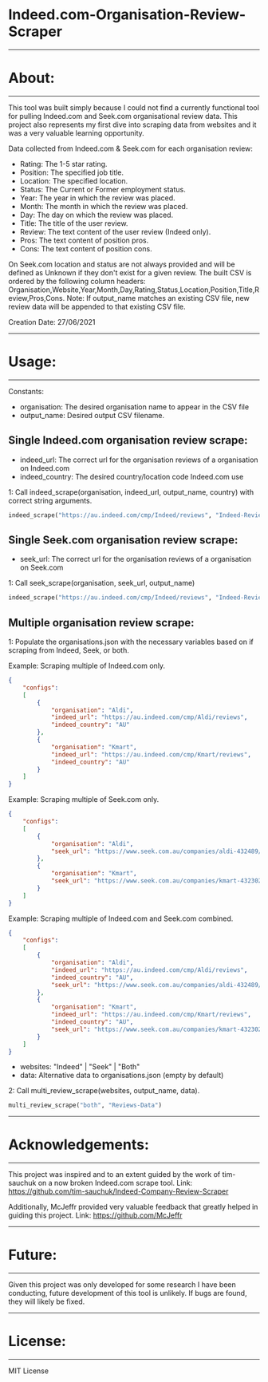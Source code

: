# Indeed.com-Organisation-Review-Scraper

***
# About:
---
This tool was built simply because I could not find a currently functional tool for pulling Indeed.com and Seek.com organisational review data. This project also represents my first dive into scraping data from websites and it was a very valuable learning opportunity.

Data collected from Indeed.com & Seek.com for each organisation review:

* Rating: The 1-5 star rating.
* Position: The specified job title.
* Location: The specified location.
* Status: The Current or Former employment status.
* Year: The year in which the review was placed.
* Month: The month in which the review was placed.
* Day: The day on which the review was placed.
* Title: The title of the user review.
* Review: The text content of the user review (Indeed only).
* Pros: The text content of position pros.
* Cons: The text content of position cons.

On Seek.com location and status are not always provided and will be defined as Unknown if they don't exist for a given review. The built CSV is ordered by the following column headers: Organisation,Website,Year,Month,Day,Rating,Status,Location,Position,Title,Review,Pros,Cons. Note: If output_name matches an existing CSV file, new review data will be appended to that existing CSV file. 

Creation Date: 27/06/2021

***
# Usage:
--- 

Constants:
* organisation: The desired organisation name to appear in the CSV file
* output_name: Desired output CSV filename.
## Single Indeed.com organisation review scrape:

* indeed_url: The correct url for the organisation reviews of a organisation on Indeed.com
* indeed_country: The desired country/location code Indeed.com use

1: Call indeed_scrape(organisation, indeed_url, output_name, country) with correct string arguments.

```python
indeed_scrape("https://au.indeed.com/cmp/Indeed/reviews", "Indeed-Reviews", "AU")
```

## Single Seek.com organisation review scrape:

* seek_url: The correct url for the organisation reviews of a organisation on Seek.com

1: Call seek_scrape(organisation, seek_url, output_name)

```python
indeed_scrape("https://au.indeed.com/cmp/Indeed/reviews", "Indeed-Reviews", "AU")
```

## Multiple organisation review scrape:

1: Populate the organisations.json with the necessary variables based on if scraping from Indeed, Seek, or both.

Example: Scraping multiple of Indeed.com only.
```json
{
    "configs":
    [
        {
            "organisation": "Aldi",
            "indeed_url": "https://au.indeed.com/cmp/Aldi/reviews",
            "indeed_country": "AU"
        },
        {
            "organisation": "Kmart",
            "indeed_url": "https://au.indeed.com/cmp/Kmart/reviews",
            "indeed_country": "AU"
        }
    ]
}
```

Example: Scraping multiple of Seek.com only.
```json
{
    "configs":
    [
        {
            "organisation": "Aldi",
            "seek_url": "https://www.seek.com.au/companies/aldi-432489/reviews"
        },
        {
            "organisation": "Kmart",
            "seek_url": "https://www.seek.com.au/companies/kmart-432302/reviews"
        }
    ]
}
```

Example: Scraping multiple of Indeed.com and Seek.com combined.
```json
{
    "configs":
    [
        {
            "organisation": "Aldi",
            "indeed_url": "https://au.indeed.com/cmp/Aldi/reviews",
            "indeed_country": "AU",
            "seek_url": "https://www.seek.com.au/companies/aldi-432489/reviews"
        },
        {
            "organisation": "Kmart",
            "indeed_url": "https://au.indeed.com/cmp/Kmart/reviews",
            "indeed_country": "AU",
            "seek_url": "https://www.seek.com.au/companies/kmart-432302/reviews"
        }
    ]
}
```

* websites: "Indeed" | "Seek" | "Both"
* data: Alternative data to organisations.json (empty by default)

2: Call multi_review_scrape(websites, output_name, data).

```python
multi_review_scrape("both", "Reviews-Data")
```


***
# Acknowledgements:
---
This project was inspired and to an extent guided by the work of tim-sauchuk on a now broken Indeed.com scrape tool.
Link: https://github.com/tim-sauchuk/Indeed-Company-Review-Scraper

Additionally, McJeffr provided very valuable feedback that greatly helped in guiding this project.
Link: https://github.com/McJeffr

***
# Future:
---
Given this project was only developed for some research I have been conducting, future development of this tool is unlikely. If bugs are found, they will likely be fixed.

***
# License:
--- 
MIT License